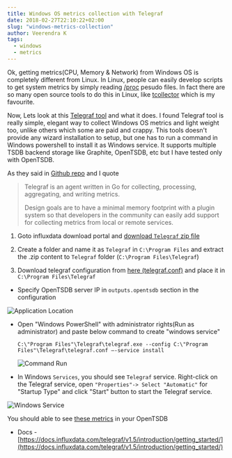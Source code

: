 ```yaml
---
title: Windows OS metrics collection with Telegraf
date: 2018-02-27T22:10:22+02:00
slug: "windows-metrics-collection"
author: Veerendra K
tags:
  - windows
  - metrics
---
```


Ok, getting metrics(CPU, Memory & Network) from Windows OS is completely different from Linux. In Linux, people can easily develop scripts to get system metrics by simply reading [/proc](https://www.tldp.org/LDP/Linux-Filesystem-Hierarchy/html/proc.html) pesudo files. In fact there are so many open source tools to do this in Linux, like [tcollector](https://github.com/OpenTSDB/tcollector) which is my favourite.

Now, Lets look at this [Telegraf tool](https://www.influxdata.com/time-series-platform/telegraf/) and what it does. I found Telegraf tool is really simple, elegant way to collect Windows OS metrics and light weight too, unlike others which some are paid and crappy. This tools doesn't provide any wizard installation to setup, but one has to run a command in Windows powershell to install it as Windows service. It supports multiple TSDB backend storage like Graphite, OpenTSDB, etc but I have tested only with OpenTSDB.

As they said in [Github repo](https://github.com/influxdata/telegraf) and I quote


>Telegraf is an agent written in Go for collecting, processing, aggregating, and writing metrics.
>
>Design goals are to have a minimal memory footprint with a plugin system so that developers in the community can easily add support for collecting metrics from local or remote services.
>

1. Goto influxdata download portal and [download `Telegraf` zip file](https://portal.influxdata.com/downloads)

2. Create a folder and name it as `Telegraf` in `C:\Program Files` and extract the .zip content to `Telegraf` folder (`C:\Program Files\Telegraf`)

3. Download telegraf configuration from [here (telegraf.conf)](telegraf.conf) and place it in `C:\Program Files\Telegraf`
  * Specify OpenTSDB server IP in `outputs.opentsdb` section in the configuration

  ![Application Location](app-location.JPG)

* Open "Windows PowerShell" with administrator rights(Run as administrator) and paste below command to create "windows service"
  ```
  C:\"Program Files"\Telegraf\telegraf.exe --config C:\"Program Files"\Telegraf\telegraf.conf –-service install
  ```

  ![Command Run](cmd-run.JPG)

* In Windows `Services`, you should see `Telegraf` service. Right-click on the Telegraf service, open `"Properties"-> Select "Automatic"` for "Startup Type" and click "Start" button to start the Telegraf service.


![Windows Service](/service.JPG)


You should able to see [these metrics](/assets/telegraf_metrics.txt) in your OpenTSDB

* Docs - [https://docs.influxdata.com/telegraf/v1.5/introduction/getting_started/](https://docs.influxdata.com/telegraf/v1.5/introduction/getting_started/)
